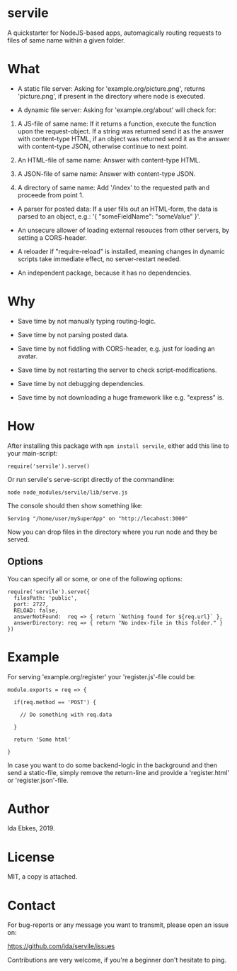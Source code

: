 servile
=======


A quickstarter for NodeJS-based apps, automagically routing requests to files
of same name within a given folder.


What
====

- A static file server: Asking for 'example.org/picture.png', returns
  'picture.png', if present in the directory where node is executed.

- A dynamic file server: Asking for 'example.org/about' will check for:

1. A JS-file of same name: If it returns a function, execute the function
   upon the request-object. If a string was returned send it as the answer
   with content-type HTML, if an object was returned send it as the answer
   with content-type JSON, otherwise continue to next point.

2. An HTML-file of same name: Answer with content-type HTML.

3. A JSON-file of same name: Answer with content-type JSON.

4. A directory of same name: Add '/index' to the requested path and proceede
   from point 1.


- A parser for posted data: If a user fills out an HTML-form, the data is
  parsed to an object, e.g.: '{ "someFieldName": "someValue" }'.

- An unsecure allower of loading external resouces from other servers,
  by setting a CORS-header.

- A reloader if "require-reload" is installed, meaning changes in dynamic
  scripts take immediate effect, no server-restart needed.

- An independent package, because it has no dependencies.


Why
===

- Save time by not manually typing routing-logic.

- Save time by not parsing posted data.

- Save time by not fiddling with CORS-header, e.g. just for loading an avatar.

- Save time by not restarting the server to check script-modifications.

- Save time by not debugging dependencies.

- Save time by not downloading a huge framework like e.g. "express" is.


How
===

After installing this package with `npm install servile`, either add this line
to your main-script:

    require('servile').serve()

Or run servile's serve-script directly of the commandline:

    node node_modules/servile/lib/serve.js

The console should then show something like:

    Serving "/home/user/mySuperApp" on "http://locahost:3000"

Now you can drop files in the directory where you run node and they be served.


Options
-------

You can specify all or some, or one of the following options:

    require('servile').serve({
      filesPath: 'public',
      port: 2727,
      RELOAD: false,
      answerNotFound:  req => { return `Nothing found for ${req.url}` },
      answerDirectory: req => { return "No index-file in this folder." }
    })


Example
=======

For serving 'example.org/register' your 'register.js'-file could be:

    module.exports = req => {

      if(req.method == 'POST') {

        // Do something with req.data

      }

      return 'Some html'

    }


In case you want to do some backend-logic in the background and then send a
static-file, simply remove the return-line and provide a 'register.html' or
'register.json'-file.


Author
======

Ida Ebkes, 2019.


License
=======

MIT, a copy is attached.


Contact
=======

For bug-reports or any message you want to transmit, please open an issue on:

https://github.com/ida/servile/issues

Contributions are very welcome, if you're a beginner don't hesitate to ping.

